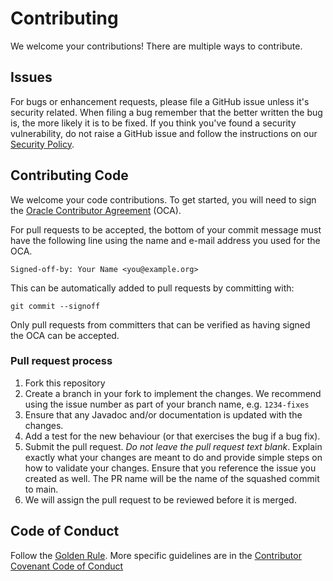 # Contributing

We welcome your contributions! There are multiple ways to contribute.

## Issues
For bugs or enhancement requests, please file a GitHub issue unless it's security related. When filing a bug remember that the better written the bug is, the more likely it is to be fixed. If you think you've found a security vulnerability, do not raise a GitHub issue and follow the instructions on our [Security Policy](./SECURITY.md). 

## Contributing Code

We welcome your code contributions. To get started, you will need to sign the [Oracle Contributor Agreement](https://www.oracle.com/technetwork/community/oca-486395.html) (OCA).

For pull requests to be accepted, the bottom of your commit message must have
the following line using the name and e-mail address you used for the OCA.

```
Signed-off-by: Your Name <you@example.org>
```

This can be automatically added to pull requests by committing with:

```
git commit --signoff
```

Only pull requests from committers that can be verified as having
signed the OCA can be accepted.

### Pull request process

1. Fork this repository
1. Create a branch in your fork to implement the changes. We recommend using
the issue number as part of your branch name, e.g. `1234-fixes`
1. Ensure that any Javadoc and/or documentation is updated with the changes.
1. Add a test for the new behaviour (or that exercises the bug if a bug fix).
1. Submit the pull request. *Do not leave the pull request text blank*. Explain exactly
what your changes are meant to do and provide simple steps on how to validate
your changes. Ensure that you reference the issue you created as well. The PR 
name will be the name of the squashed commit to main.
1. We will assign the pull request to be reviewed before it is merged.

## Code of Conduct
Follow the [Golden Rule](https://en.wikipedia.org/wiki/Golden_Rule). More specific guidelines are in the [Contributor Covenant Code of Conduct](./CODE_OF_CONDUCT.md)
